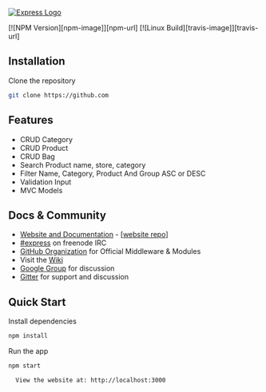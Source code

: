 [![Express Logo](https://i.cloudup.com/zfY6lL7eFa-3000x3000.png)](http://expressjs.com/)


  [![NPM Version][npm-image]][npm-url]
  [![Linux Build][travis-image]][travis-url]


## Installation


Clone the repository

```bash
git clone https://github.com
```

## Features

  * CRUD Category
  * CRUD Product
  * CRUD Bag
  * Search Product name, store, category
  * Filter Name, Category, Product And Group ASC or DESC
  * Validation Input
  * MVC Models

## Docs & Community

  * [Website and Documentation](http://expressjs.com/) - [[website repo](https://github.com/expressjs/expressjs.com)]
  * [#express](https://webchat.freenode.net/?channels=express) on freenode IRC
  * [GitHub Organization](https://github.com/expressjs) for Official Middleware & Modules
  * Visit the [Wiki](https://github.com/expressjs/express/wiki)
  * [Google Group](https://groups.google.com/group/express-js) for discussion
  * [Gitter](https://gitter.im/expressjs/express) for support and discussion


## Quick Start

 Install dependencies

```bash
npm install
```

 Run the app

```bash
npm start

  View the website at: http://localhost:3000
